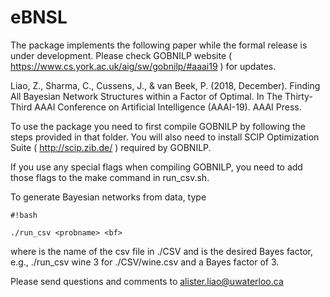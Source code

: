 # eBNSL

The package implements the following paper while the formal release is under development.
Please check GOBNILP website ( https://www.cs.york.ac.uk/aig/sw/gobnilp/#aaai19 ) for updates.

Liao, Z., Sharma, C., Cussens, J., & van Beek, P. (2018, December). Finding All Bayesian Network Structures within a Factor of Optimal. In The Thirty-Third AAAI Conference on Artificial Intelligence (AAAI-19). AAAI Press.

To use the package you need to first compile GOBNILP by following the steps provided in that folder. You will also need to install SCIP Optimization Suite ( http://scip.zib.de/ ) required by GOBNILP.

If you use any special flags when compiling GOBNILP, you need to add those flags to the make command in run_csv.sh.

To generate Bayesian networks from data, type
```
#!bash

./run_csv <probname> <bf>
```
where <probname> is the name of the csv file in ./CSV
and <bf> is the desired Bayes factor,
e.g., ./run_csv wine 3 for ./CSV/wine.csv and a Bayes factor of 3.

Please send questions and comments to alister.liao@uwaterloo.ca
